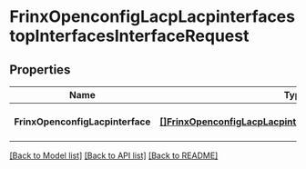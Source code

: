 # FrinxOpenconfigLacpLacpinterfacestopInterfacesInterfaceRequest

## Properties
Name | Type | Description | Notes
------------ | ------------- | ------------- | -------------
**FrinxOpenconfigLacpinterface** | [**[]FrinxOpenconfigLacpLacpinterfacestopInterfacesInterface**](frinx.openconfig.lacp.lacpinterfacestop.interfaces.Interface.md) |  | [optional] [default to null]

[[Back to Model list]](../README.md#documentation-for-models) [[Back to API list]](../README.md#documentation-for-api-endpoints) [[Back to README]](../README.md)


